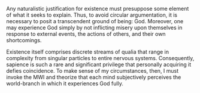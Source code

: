 Any naturalistic justification for existence must presuppose some element of what it seeks to explain. Thus, to avoid circular argumentation, it is necessary to posit a transcendent ground of being: God. Moreover, one may experience God simply by not inflicting misery upon themselves in response to external events, the actions of others, and their own shortcomings.

Existence itself comprises discrete streams of qualia that range in complexity from singular particles to entire nervous systems. Consequently, sapience is such a rare and significant privilege that personally acquiring it defies coincidence. To make sense of my circumstances, then, I must invoke the MWI and theorize that each mind subjectively perceives the world-branch in which it experiences God fully.